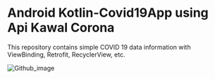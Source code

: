 # Android Kotlin-Covid19App using Api Kawal Corona
This repository contains simple COVID 19 data information with ViewBinding, Retrofit, RecyclerView, etc.

![Github_image](https://user-images.githubusercontent.com/71767978/119169242-a1b56a80-ba16-11eb-8853-c401d007d148.png)
